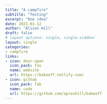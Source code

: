 ```yaml
---
title: "A campfire"
subtitle: "Testing"
excerpt: "One idea"
date: 2021-01-12
author: "Alison Hill"
draft: false
# layout options: single, single-sidebar
layout: single
categories:
- campfire
links:
- icon: door-open
  icon_pack: fas
  name: website
  url: https://bakeoff.netlify.com/
- icon: github
  icon_pack: fab
  name: code
  url: https://github.com/apreshill/bakeoff
---
```



